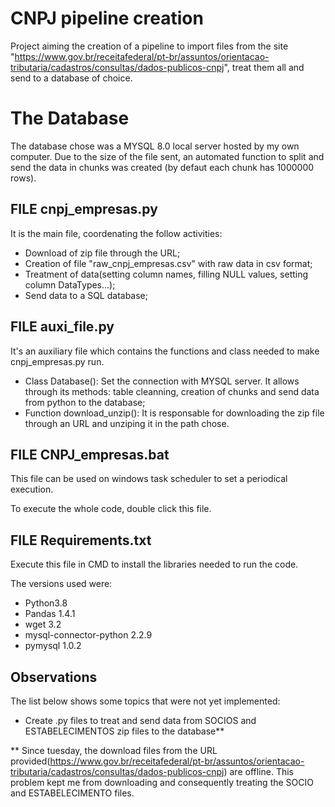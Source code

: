 # CNPJ pipeline creation

Project aiming the creation of a pipeline to import files from the site "https://www.gov.br/receitafederal/pt-br/assuntos/orientacao-tributaria/cadastros/consultas/dados-publicos-cnpj", treat them all and send to a database of choice.

# The Database

The database chose was a MYSQL 8.0 local server hosted by my own computer.
Due to the size of the file sent, an automated function to split and send the data in chunks was created (by defaut each chunk has 1000000 rows).

## FILE cnpj_empresas.py

It is the main file, coordenating the follow activities: 

  - Download of zip file through the URL;
  - Creation of file "raw_cnpj_empresas.csv" with raw data in csv format;
  - Treatment of data(setting column names, filling NULL values, setting column DataTypes...);
  - Send data to a SQL database; 

## FILE auxi_file.py

It's an auxiliary file which contains the functions and class needed to make cnpj_empresas.py run.

  - Class Database(): Set the connection with MYSQL server. It allows through its methods: table cleanning, creation of chunks and send data from python to the database;
  - Function download_unzip(): It is responsable for downloading the zip file through an URL and unziping it in the path chose.  


## FILE CNPJ_empresas.bat

This file can be used on windows task scheduler to set a periodical execution.

To execute the whole code, double click this file.


## FILE Requirements.txt

Execute this file in CMD to install the libraries needed to run the code.

The versions used were:
  - Python3.8
  - Pandas 1.4.1
  - wget 3.2
  - mysql-connector-python 2.2.9
  - pymysql 1.0.2

## Observations

The list below shows some topics that were not yet implemented:

  - Create .py files to treat and send data from SOCIOS and ESTABELECIMENTOS zip files to the database**

** Since tuesday, the download files from the URL provided(https://www.gov.br/receitafederal/pt-br/assuntos/orientacao-tributaria/cadastros/consultas/dados-publicos-cnpj) are offline. This problem kept me from downloading and consequently treating the SOCIO and ESTABELECIMENTO files.



